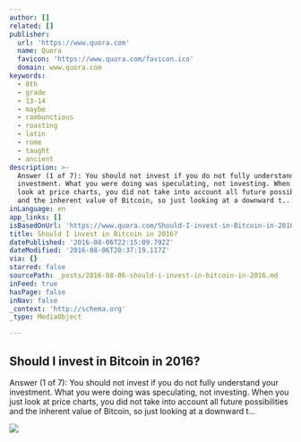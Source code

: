```yaml
---
author: []
related: []
publisher:
  url: 'https://www.quora.com'
  name: Quora
  favicon: 'https://www.quora.com/favicon.ico'
  domain: www.quora.com
keywords:
  - 8th
  - grade
  - 13-14
  - maybe
  - rambunctious
  - roasting
  - latin
  - rome
  - taught
  - ancient
description: >-
  Answer (1 of 7): You should not invest if you do not fully understand your
  investment. What you were doing was speculating, not investing. When you just
  look at price charts, you did not take into account all future possibilities
  and the inherent value of Bitcoin, so just looking at a downward t...
inLanguage: en
app_links: []
isBasedOnUrl: 'https://www.quora.com/Should-I-invest-in-Bitcoin-in-2016'
title: Should I invest in Bitcoin in 2016?
datePublished: '2016-08-06T22:15:09.792Z'
dateModified: '2016-08-06T20:37:19.117Z'
via: {}
starred: false
sourcePath: _posts/2016-08-06-should-i-invest-in-bitcoin-in-2016.md
inFeed: true
hasPage: false
inNav: false
_context: 'http://schema.org'
_type: MediaObject

---
```

<article style=""><h1>Should I invest in Bitcoin in 2016?</h1><p>Answer (1 of 7): You should not invest if you do not fully understand your investment. What you were doing was speculating, not investing. When you just look at price charts, you did not take into account all future possibilities and the inherent value of Bitcoin, so just looking at a downward t...</p><img src="https://qsf.ec.quoracdn.net/-images.new_grid.fb_share_default.png2801ad8885530345.png" /></article>